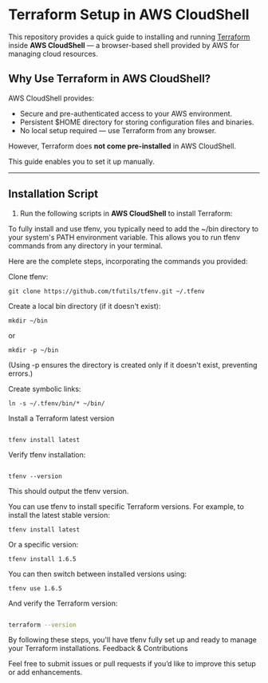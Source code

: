 # Terraform Setup in AWS CloudShell

This repository provides a quick guide to installing and running [Terraform](https://www.terraform.io/) inside **AWS CloudShell** — a browser-based shell provided by AWS for managing cloud resources.

## Why Use Terraform in AWS CloudShell?

AWS CloudShell provides:
- Secure and pre-authenticated access to your AWS environment.
- Persistent $HOME directory for storing configuration files and binaries.
- No local setup required — use Terraform from any browser.

However, Terraform does **not come pre-installed** in AWS CloudShell. 

This guide enables you to set it up manually.

---

## Installation Script

1. Run the following scripts in **AWS CloudShell** to install Terraform:

To fully install and use tfenv, you typically need to add the ~/bin directory to your system's PATH environment variable. This allows you to run tfenv commands from any directory in your terminal.

Here are the complete steps, incorporating the commands you provided:

Clone tfenv:

```
git clone https://github.com/tfutils/tfenv.git ~/.tfenv

```
Create a local bin directory (if it doesn't exist):

```
mkdir ~/bin
```
or
```
mkdir -p ~/bin
```
(Using -p ensures the directory is created only if it doesn't exist, preventing errors.)

Create symbolic links:

```
ln -s ~/.tfenv/bin/* ~/bin/

```
Install a Terraform latest version

```

tfenv install latest

```
Verify tfenv installation:

```

tfenv --version

```

This should output the tfenv version.

You can use tfenv to install specific Terraform versions. For example, to install the latest stable version:

```
tfenv install latest
```

Or a specific version:
```
tfenv install 1.6.5
```
You can then switch between installed versions using:

```
tfenv use 1.6.5
```
And verify the Terraform version:

```Bash

terraform --version
```
By following these steps, you'll have tfenv fully set up and ready to manage your Terraform installations.
Feedback & Contributions

Feel free to submit issues or pull requests if you’d like to improve this setup or add enhancements.

